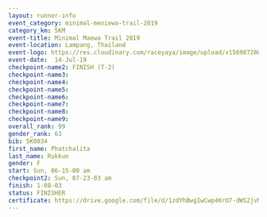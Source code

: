 ```yaml
---
layout: runner-info 
event_category: minimal-meniewa-trail-2019 
category_km: 5KM 
event-title: Minimal Maewa Trail 2019 
event-location: Lampang, Thailand 
event-logo: https://res.cloudinary.com/raceyaya/image/upload/v1569072805/logo/minimal-trail_ktnvsp.jpg 
event-date:  14-Jul-19 
checkpoint-name2: FINISH (T-2) 
checkpoint-name3: 
checkpoint-name4: 
checkpoint-name5: 
checkpoint-name6: 
checkpoint-name7: 
checkpoint-name8: 
checkpoint-name9: 
overall_rank: 99
gender_rank: 63
bib: 5K0034
first_name: Phatchalita
last_name: Rukkun
gender: F
start: Sun, 06-15-00 am
checkpoint2: Sun, 07-23-03 am
finish: 1-08-03
status: FINISHER
certificate: https://drive.google.com/file/d/1zdYhBwgIwCwp4KrO7-dWS2jvN1YQPitL/view?usp=sharing
---
```

